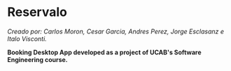 # Reservalo
*Creado por: Carlos Moron, Cesar Garcia, Andres Perez, Jorge Esclasanz e Italo Visconti.*

**Booking Desktop App developed as a project of UCAB's Software Engineering course.**
